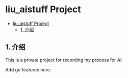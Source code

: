 # liu_aistuff Project

<!-- TOC -->

- [liu_aistuff Project](#liuaistuff-project)
  - [1. 介绍](#1-%e4%bb%8b%e7%bb%8d)

<!-- /TOC -->

## 1. 介绍

This is a private project for recording my process for AI.

Add go features here.
